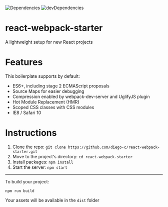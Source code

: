 ![Dependencies](https://david-dm.org/diego-c/react-webpack-starter.svg "Dependencies")
![devDependencies](https://david-dm.org/diego-c/react-webpack-starter/dev-status.svg "devDependencies")

# react-webpack-starter

A lightweight setup for new React projects

# Features

This boilerplate supports by default:

- ES6+, including stage 2 ECMAScript proposals
- Source Maps for easier debugging
- Compression enabled by webpack-dev-server and UglifyJS plugin
- Hot Module Replacement (HMR)
- Scoped CSS classes with CSS modules
- IE8 / Safari 10

# Instructions

1. Clone the repo: `git clone https://github.com/diego-c/react-webpack-starter.git`
2. Move to the project's directory: `cd react-webpack-starter`
3. Install packages: `npm install`
4. Start the server: `npm start`

---
To build your project:

`npm run build`

Your assets will be available in the `dist` folder
